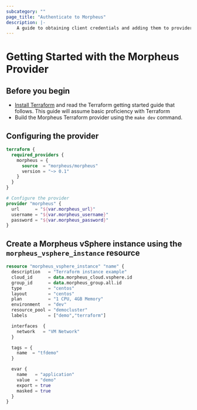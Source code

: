 ```yaml
---
subcategory: ""
page_title: "Authenticate to Morpheus"
description: |-
    A guide to obtaining client credentials and adding them to provider configuration.
---
```


# Getting Started with the Morpheus Provider

## Before you begin

* [Install Terraform](https://www.terraform.io/intro/getting-started/install.html)
and read the Terraform getting started guide that follows. This guide will
assume basic proficiency with Terraform
* Build the Morpheus Terraform provider using the `make dev` command. 

## Configuring the provider

```terraform
terraform {
  required_providers {
    morpheus = {
      source  = "morpheus/morpheus"
      version = "~> 0.1"
    }
  }
}

# Configure the provider
provider "morpheus" {
  url      = "${var.morpheus_url}"
  username = "${var.morpheus_username}"
  password = "${var.morpheus_password}"       
}
```

## Create a Morpheus vSphere instance using the `morpheus_vsphere_instance` resource

```terraform
resource "morpheus_vsphere_instance" "name" {
  description   = "Terraform instance example"
  cloud_id      = data.morpheus_cloud.vsphere.id
  group_id      = data.morpheus_group.all.id
  type          = "centos"
  layout        = "centos"
  plan          = "1 CPU, 4GB Memory"
  environment   = "dev"
  resource_pool = "democluster"
  labels        = ["demo","terraform"]

  interfaces  {
    network   = "VM Network"
  }

  tags = {
    name  = "tfdemo"
  }

  evar {
    name   = "application"
    value  = "demo"
    export = true
    masked = true
  }
}
```